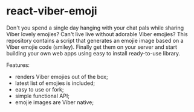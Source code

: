 # react-viber-emoji
Don't you spend a single day hanging with your chat pals while sharing Viber lovely emojies? Can't live live without adorable Viber emojies? 
This repository contains a script that generates an emojie image based on a Viber emojie code (smiley).
Finally get them on your server and start building your own web apps using easy to install ready-to-use library.

Features:
- renders Viber emojies out of the box;
- latest list of emojies is included;
- easy to use or fork;
- simple functional API;
- emojie images are Viber native;
